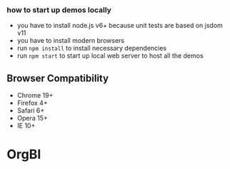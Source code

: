 

### how to start up demos locally

- you have to install node.js v6+ because unit tests are based on jsdom v11
- you have to install modern browsers 
- run ```npm install``` to install necessary dependencies
- run ```npm start``` to start up local web server to host all the demos


## Browser Compatibility
- Chrome 19+
- Firefox 4+
- Safari 6+
- Opera 15+
- IE 10+
# OrgBI
